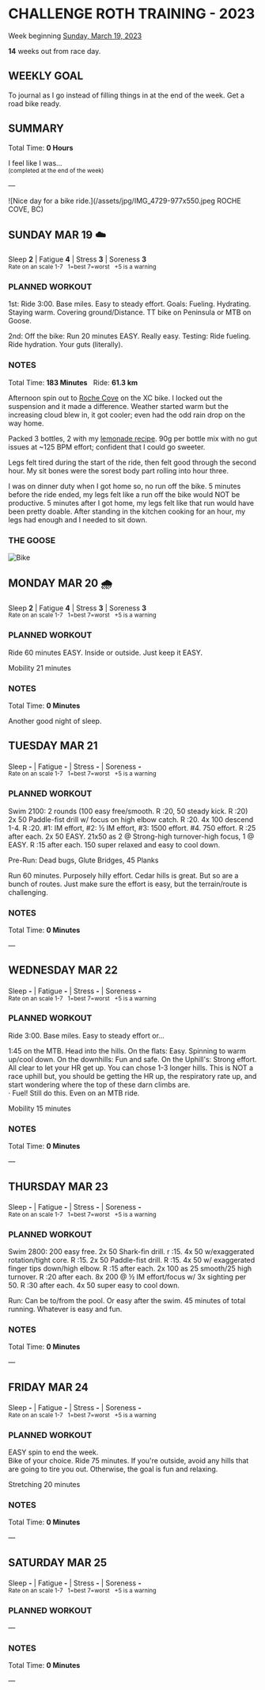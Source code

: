 # CHALLENGE ROTH TRAINING - 2023
Week beginning [Sunday, March 19, 2023](javascript:flick('sun');)

**14** weeks out from race day.

## WEEKLY GOAL
To journal as I go instead of filling things in at the end of the week. Get a road bike ready.

## SUMMARY
Total Time: **0 Hours**

I feel like I was...
<br /><sup>(completed at the end of the week)</sup>

&mdash;

![Nice day for a bike ride.](/assets/jpg/IMG_4729-977x550.jpeg ROCHE COVE, BC)

## SUNDAY MAR 19 ☁️
Sleep **2** | Fatigue **4** | Stress **3** | Soreness **3**
<sup><br />Rate on an scale 1-7 &nbsp; 1=best 7=worst &nbsp; +5 is a warning</sup>

### PLANNED WORKOUT
1st: Ride 3:00. Base miles. Easy to steady effort. 
Goals: Fueling. Hydrating. Staying warm. Covering 
ground/Distance.  TT bike on Peninsula or MTB on Goose. 

2nd: Off the bike: Run 20 minutes EASY. Really easy. 
Testing: Ride fueling. Ride hydration. Your guts 
(literally).

### NOTES
Total Time: **183 Minutes** &nbsp; Ride: **61.3 km**

Afternoon spin out to [Roche Cove](javascript:flkty.select(2);) 
on the XC bike.  I locked out the suspension and it made a 
difference.  Weather started warm but the increasing cloud 
blew in, it got cooler; even had the odd rain drop on the way 
home.

Packed 3 bottles, 2 with my [lemonade recipe](/blog/lemonade-recipe). 
90g per bottle mix with no gut issues at ~125 BPM effort; confident 
that I could go sweeter.
<!----->
Legs felt tired during the start of the ride, then felt good 
through the second hour.  My sit bones were the sorest body 
part rolling into hour three.

I was on dinner duty when I got home so, no run off the bike. 
5 minutes before the ride ended, my legs felt like a run off 
the bike would NOT be productive.  5 minutes after I got home, 
my legs felt like that run would have been pretty doable. 
After standing in the kitchen cooking for an hour, my legs had 
enough and I needed to sit down.

### THE GOOSE
![Bike](/assets/jpg/bike-20230319.jpeg)

<!---->
## MONDAY MAR 20 🌧
Sleep **2** | Fatigue **4** | Stress **3** | Soreness **3**
<sup><br />Rate on an scale 1-7 &nbsp; 1=best 7=worst &nbsp; +5 is a warning</sup>

### PLANNED WORKOUT
Ride 60 minutes EASY. Inside or outside.
Just keep it EASY.

Mobility 21 minutes

### NOTES
Total Time: **0 Minutes**

Another good night of sleep.

<!---->
## TUESDAY MAR 21
Sleep **-** | Fatigue **-** | Stress **-** | Soreness **-**
<sup><br />Rate on an scale 1-7 &nbsp; 1=best 7=worst &nbsp; +5 is a warning</sup>

### PLANNED WORKOUT
Swim 2100: 
2 rounds (100 easy free/smooth. R :20, 50 steady kick. R :20) 
2x 50 Paddle-fist drill w/ focus on high elbow catch. R :20. 
4x 100 descend 1-4. R :20. #1: IM effort, #2: ½ IM effort, #3: 
1500 effort. #4. 750 effort. R :25 after each. 2x 50 EASY.
21x50 as 2 @ Strong-high turnover-high focus, 1 @ EASY.  R :15 
after each. 150 super relaxed and easy to cool down. 

Pre-Run: Dead bugs, Glute Bridges, 45 Planks

Run 60 minutes. Purposely hilly effort. 
Cedar hills is great. But so are a bunch of routes. Just make 
sure the effort is easy, but the terrain/route is challenging.

### NOTES
Total Time: **0 Minutes**

&mdash;  

<!---->
## WEDNESDAY MAR 22
Sleep **-** | Fatigue **-** | Stress **-** | Soreness **-**
<sup><br />Rate on an scale 1-7 &nbsp; 1=best 7=worst &nbsp; +5 is a warning</sup>

### PLANNED WORKOUT
Ride 3:00. Base miles. Easy to steady effort or...  

1:45 on the MTB. Head into the hills.  On the flats: Easy. 
Spinning to warm up/cool down. On the downhills: Fun and safe. 
On the Uphill's: Strong effort. All clear to let your HR get 
up. You can chose 1-3 longer hills. This is NOT a race uphill 
but, you should be getting the HR up, the respiratory rate up, 
and start wondering where the top of these darn climbs are.  
&middot; Fuel! Still do this. Even on an MTB ride. 

Mobility 15 minutes

### NOTES
Total Time: **0 Minutes**

&mdash;  

<!---->
## THURSDAY MAR 23
Sleep **-** | Fatigue **-** | Stress **-** | Soreness **-**
<sup><br />Rate on an scale 1-7 &nbsp; 1=best 7=worst &nbsp; +5 is a warning</sup>

### PLANNED WORKOUT
Swim 2800: 200 easy free. 2x 50 Shark-fin drill. r :15. 4x 50 
w/exaggerated rotation/tight core. R :15.  2x 50 Paddle-fist 
drill. R :15.  4x 50 w/ exaggerated finger tips down/high 
elbow. R :15 after each.  2x 100 as 25 smooth/25 high turnover. 
R :20 after each.  8x 200 @ ½ IM effort/focus w/ 3x sighting 
per 50. R :30 after each.  4x 50 super easy to cool down. 

Run: Can be to/from the pool. Or easy after the swim. 
45 minutes of total running. Whatever is easy and fun.

### NOTES
Total Time: **0 Minutes**

&mdash;  

<!---->
## FRIDAY MAR 24
Sleep **-** | Fatigue **-** | Stress **-** | Soreness **-**
<sup><br />Rate on an scale 1-7 &nbsp; 1=best 7=worst &nbsp; +5 is a warning</sup>

### PLANNED WORKOUT
EASY spin to end the week.   
Bike of your choice. Ride 75 minutes. If you're outside, 
avoid any hills that are going to tire you out.  Otherwise, 
the goal is fun and relaxing. 

Stretching 20 minutes

### NOTES
Total Time: **0 Minutes**

&mdash;  

<!---->
## SATURDAY MAR 25
Sleep **-** | Fatigue **-** | Stress **-** | Soreness **-**
<sup><br />Rate on an scale 1-7 &nbsp; 1=best 7=worst &nbsp; +5 is a warning</sup>

### PLANNED WORKOUT
&mdash;  

### NOTES
Total Time: **0 Minutes**

&mdash;  
